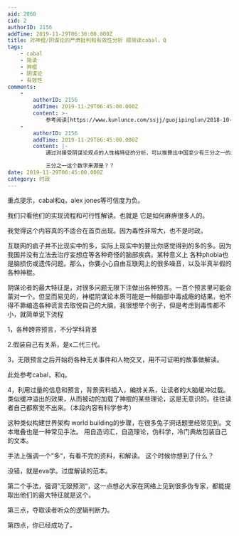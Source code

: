```yaml
---
aid: 2060
cid: 2
authorID: 2156
addTime: 2019-11-29T06:30:00.000Z
title: 对神棍/阴谋论的严肃批判和有效性分析 顺简读cabal，Q
tags:
    - cabal
    - 简读
    - 神棍
    - 阴谋论
    - 有效性
comments:
    -
        authorID: 2156
        addTime: 2019-11-29T06:45:00.000Z
        content: >-
            参考阅读[https://www.kunlunce.com/ssjj/guojipinglun/2018-10-21/128716.html](https://www.kunlunce.com/ssjj/guojipinglun/2018-10-21/128716.html)
    -
        authorID: 2156
        addTime: 2019-11-29T06:45:00.000Z
        content: |-
            通过对接受阴谋论观点的人性格特征的分析，可以推算出中国至少有三分之一的人是潜在受众。

            三分之一这个数字来源是？？
date: 2019-11-29T06:45:00.000Z
category: 时政
---
```


重点提示，cabal和q，alex jones等可信度为负。

我们只看他们的实现流程和可行性解读。也就是 它是如何麻痹很多人的。

我觉得这个内容真的不适合在首页出现。因为毒性非常大，也不是时政。

互联网的疯子并不比现实中的多，实际上现实中的要比你感觉得到的多的多。因为我国并没有立法去治疗妄想症等各种奇怪的脑部疾病。某种意义上 各种phobia也是脑损伤或遗传问题。那么，你要小心自由互联网上的很多噪音，以及半真半假的各种神棍。

阴谋论者的最大特征是，对很多问题无限下注做出各种预言。一百个预言里可能会蒙对一个。但显而易见的，神棍阴谋论本质可能是一种脑部中毒成瘾的结果，他不得不靠编造各种谎言去取悦自己的大脑，我很想举个例子，但是考虑到毒性都不小，就简单说下流程

1，各种跨界预言，不分学科背景

2.假装自己有关系，是x二代三代。

3，无限预言之后开始将各种无关事件和人物交叉，用不可证明的故事做解读。

此处参考cabal，和q。

4，利用过量的信息和预言，背景资料插入，编排关系，让读者的大脑缓冲过载。类似缓冲溢出的效果，从而被动的加载了神棍的某些理论，这是无意识的。往往读者自己都察觉不出来。（本段内容有科学参考）

这种类似构建世界架构 world building的步骤，在很多兔子洞话题里经常见到。文本堆叠也是一种常见手法。 用自造词汇，自造理论，伪科学，冷门典故包装自己的文本。

手法上强调一个”多“，有看不完的资料，和解读。 这个时候你想到了什么？

没错，就是eva学。过度解读的范本。

第二个手法，强调”无限预测“，这一点想必大家在网络上见到很多伪专家，都能提取出他们的最大特征就是这个。

第三点，夺取读者听众的逻辑判断力。

第四点，你已经成功了。
